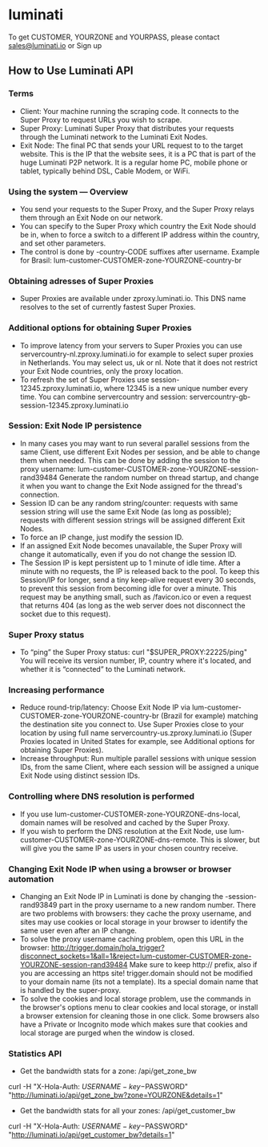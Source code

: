 # luminati

To get CUSTOMER, YOURZONE and YOURPASS, please contact sales@luminati.io or Sign up

## How to Use Luminati API
### Terms

- Client: Your machine running the scraping code. It connects to the Super Proxy to request URLs you wish to scrape.
- Super Proxy: Luminati Super Proxy that distributes your requests through the Luminati network to the Luminati Exit Nodes.
- Exit Node: The final PC that sends your URL request to to the target website. This is the IP that the website sees, it is a PC that is part of the huge Luminati P2P network. It is a regular home PC, mobile phone or tablet, typically behind DSL, Cable Modem, or WiFi.

### Using the system — Overview

- You send your requests to the Super Proxy, and the Super Proxy relays them through an Exit Node on our network.
- You can specify to the Super Proxy which country the Exit Node should be in, when to force a switch to a different IP address within the country, and set other parameters.
- The control is done by -country-CODE suffixes after username.
Example for Brasil: lum-customer-CUSTOMER-zone-YOURZONE-country-br

### Obtaining adresses of Super Proxies

- Super Proxies are available under zproxy.luminati.io. This DNS name resolves to the set of currently fastest Super Proxies.

### Additional options for obtaining Super Proxies

- To improve latency from your servers to Super Proxies you can use servercountry-nl.zproxy.luminati.io for example to select super proxies in Netherlands. You may select us, uk or nl. Note that it does not restrict your Exit Node countries, only the proxy location.
- To refresh the set of Super Proxies use session-12345.zproxy.luminati.io, where 12345 is a new unique number every time. You can combine servercountry and session: servercountry-gb-session-12345.zproxy.luminati.io

### Session: Exit Node IP persistence

- In many cases you may want to run several parallel sessions from the same Client, use different Exit Nodes per session, and be able to change them when needed.
This can be done by adding the session to the proxy username: lum-customer-CUSTOMER-zone-YOURZONE-session-rand39484
Generate the random number on thread startup, and change it when you want to change the Exit Node assigned for the thread's connection.
- Session ID can be any random string/counter: requests with same session string will use the same Exit Node (as long as possible); requests with different session strings will be assigned different Exit Nodes.
- To force an IP change, just modify the session ID.
- If an assigned Exit Node becomes unavailable, the Super Proxy will change it automatically, even if you do not change the session ID.
- The Session IP is kept persistent up to 1 minute of idle time. After a minute with no requests, the IP is released back to the pool.
To keep this Session/IP for longer, send a tiny keep-alive request every 30 seconds, to prevent this session from becoming idle for over a minute.
This request may be anything small, such as /favicon.ico or even a request that returns 404 (as long as the web server does not disconnect the socket due to this request).

### Super Proxy status

- To “ping” the Super Proxy status:
curl "$SUPER_PROXY:22225/ping"
You will receive its version number, IP, country where it's located, and whether it is “connected” to the Luminati network.

### Increasing performance

- Reduce round-trip/latency:
Choose Exit Node IP via lum-customer-CUSTOMER-zone-YOURZONE-country-br (Brazil for example) matching the destination site you connect to.
Use Super Proxies close to your location by using full name servercountry-us.zproxy.luminati.io (Super Proxies located in United States for example, see Additional options for obtaining Super Proxies).
- Increase throughput: Run multiple parallel sessions with unique session IDs, from the same Client, where each session will be assigned a unique Exit Node using distinct session IDs.

### Controlling where DNS resolution is performed

- If you use lum-customer-CUSTOMER-zone-YOURZONE-dns-local, domain names will be resolved and cached by the Super Proxy.
- If you wish to perform the DNS resolution at the Exit Node, use lum-customer-CUSTOMER-zone-YOURZONE-dns-remote. This is slower, but will give you the same IP as users in your chosen country receive.

### Changing Exit Node IP when using a browser or browser automation

- Changing an Exit Node IP in Luminati is done by changing the -session-rand93849 part in the proxy username to a new random number.
There are two problems with browsers: they cache the proxy username, and sites may use cookies or local storage in your browser to identify the same user even after an IP change.
- To solve the proxy username caching problem, open this URL in the browser:
http://trigger.domain/hola_trigger?disconnect_sockets=1&all=1&reject=lum-customer-CUSTOMER-zone-YOURZONE-session-rand39484 
Make sure to keep http:// prefix, also if you are accessing an https site!
trigger.domain should not be modified to your domain name (its not a template). Its a special domain name that is handled by the super-proxy.
- To solve the cookies and local storage problem, use the commands in the browser's options menu to clear cookies and local storage, or install a browser extension for cleaning those in one click. Some browsers also have a Private or Incognito mode which makes sure that cookies and local storage are purged when the window is closed.

### Statistics API

- Get the bandwidth stats for a zone: /api/get_zone_bw

curl -H "X-Hola-Auth: $USERNAME-key-$PASSWORD" "http://luminati.io/api/get_zone_bw?zone=YOURZONE&details=1"
- Get the bandwidth stats for all your zones: /api/get_customer_bw

curl -H "X-Hola-Auth: $USERNAME-key-$PASSWORD" "http://luminati.io/api/get_customer_bw?details=1"

